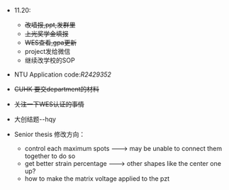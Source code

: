 * 11.20: 
  * ~~改墙报,ppt,发群里~~
  * ~~上光奖学金填报~~
  * ~~WES查看,gpa更新~~
  * project发给微信
  * 继续改学校的SOP

* NTU Application code:*R2429352*
* ~~CUHK 要交department的材料~~
* ~~关注一下WES认证的事情~~
* 大创结题--hqy

* Senior thesis 修改方向：
  * control each maximum spots ---> may be unable to connect them together to do so
  * get better strain percentage ---> other shapes like the center one up?
  * how to make the matrix voltage applied to the pzt
